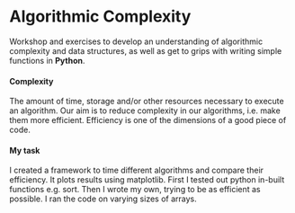 # Algorithmic Complexity

Workshop and exercises to develop an understanding of algorithmic complexity and data structures, as well as get to grips with writing simple functions in **Python**.

#### Complexity
The amount of time, storage and/or other resources necessary to execute an algorithm. Our aim is to reduce complexity in our algorithms, i.e. make them more efficient. Efficiency is one of the dimensions of a good piece of code.

#### My task
I created a framework to time different algorithms and compare their efficiency. It plots results using matplotlib. First I tested out python in-built functions e.g. sort. Then I wrote my own, trying to be as efficient as possible. I ran the code on varying sizes of arrays.
